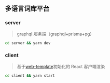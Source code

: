 ## 多语言词库平台

### server

> graphql 服务端（graphql+prisma+pg）

```bash
cd server && yarn dev
```

### client

> 基于[web-template](https://github.com/hjfruit/web-template)初始化的 React 客户端渲染

```bash
cd client && yarn start
```

